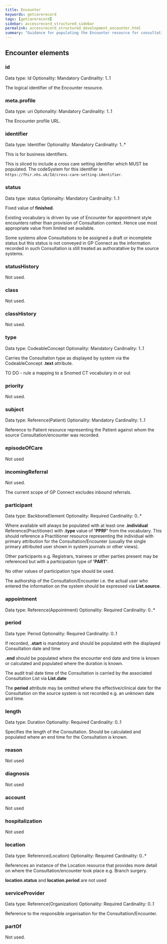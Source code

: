 ```yaml
---
title: Encounter
keywords: getcarerecord
tags: [getcarerecord]
sidebar: accessrecord_structured_sidebar
permalink: accessrecord_structured_development_encounter.html
summary: "Guidance for populating the Encounter resource for consultations"
---
```


## Encounter elements

### id

Data type: Id	Optionality: Mandatory	Cardinality: 1..1


The logical identifier of the Encounter resource.

### meta.profile

Data type: uri	Optionality: Mandatory	Cardinality: 1..1


The Encounter profile URL.

### identifier

Data type: Identifier	Optionality: Mandatory	Cardinality: 1..*


This is for business identifiers.

This is sliced to include a cross care setting identifier which MUST be populated. The codeSystem for this identifier is `https://fhir.nhs.uk/Id/cross-care-setting-identifier`.

### status

Data type: status	Optionality: Mandatory	Cardinality: 1..1


Fixed value of **finished**. 

Existing vocabulary is driven by use of Encounter for appointment style encounters rather than provision of Consultation context. Hence use most appropriate value from limited set available. 

Some systems allow Consultations to be assigned a draft or incomplete status but this status is not conveyed in GP Connect as the information recorded in such Consultation is still treated as authoratative by the source systems.

### statusHistory

Not used.

### class

Not used.

### classHistory

Not used.

### type

Data type: CodeableConcept	Optionality: Mandatory	Cardinality: 1..1


Carries the Consultation type as displayed by system via the CodeableConcept **.text** attribute.

TO DO - rule a mapping to a Snomed CT vocabulary in or out

### priority

Not used.

### subject

Data type: Reference(Patient)	Optionality: Mandatory	Cardinality: 1..1


Reference to Patient resource representing the Patient against whom the source Consultation/encounter was recorded.

### episodeOfCare

Not used

### incomingReferral

Not used.

The current scope of GP Connect excludes inbound referrals.

### participant

Data type: BackboneElement	Optionality: Required	Cardinality: 0..*


Where available will always be populated with at least one **.individual** Reference(Practitioner) with **.type** value of **'PPRF'**  from the  vocabulary. This should reference a Practitioner resource representing the individual with primary attribution for the Consultation/Encounter (usually the single primary attributed user shown in system journals or other views).

Other participants e.g. Registrars, trainees or other parties present may be referenced but with a participation type of **'PART'**.

No other values of participation type should be used.

The authorship of the Consultation/Encounter i.e. the actual user who entered the information on the system should be expressed via **List.source**.

### appointment

Data type: Reference(Appointment)	Optionality: Required	Cardinality: 0..*


### period

Data type: Period	Optionality: Required	Cardinality: 0..1


If recorded, **.start** is mandatory and should be populated with the displayed Consultation date and time 

**.end** should be populated where the encounter end date and time is known or calculated and populated where the duration is known.

The audit trail date time of the Consultation is carried by the associated Consultation List via **List.date**

The **period** attribute may be omitted where the effective/clinical date for the Consultation on the source system is not recorded e.g. an unknown date and time.

### length

Data type: Duration	Optionality: Required	Cardinality: 0..1


Specifies the length of the Consultation. Should be calculated and populated where an end time for the Consultation is known.

### reason

Not used

### diagnosis

Not used

### account

Not used

### hospitalization

Not used

### location

Data type: Reference(Location)	Optionality: Required	Cardinality: 0..*


References an instance of the Location resource that provides more detail on where the Consultation/encounter took place e.g. Branch surgery.

**location.status** and **location.period** are not used

### serviceProvider

Data type: Reference(Organization)	Optionality: Required	Cardinality: 0..1


Reference to the responsible organisation for the Consultatiion/Encounter.

### partOf

Not used.
